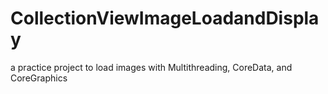 # CollectionViewImageLoadandDisplay
a practice project to load images with Multithreading, CoreData, and CoreGraphics
